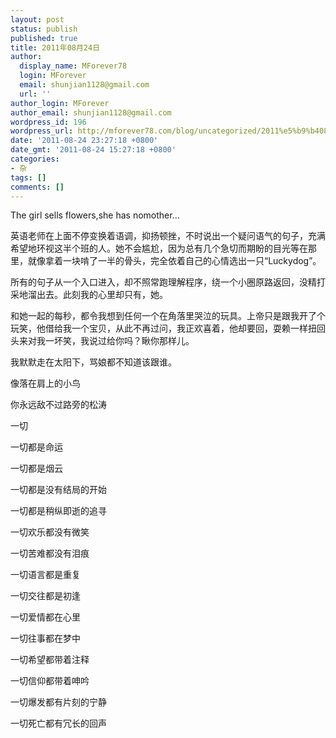 ```yaml
---
layout: post
status: publish
published: true
title: 2011年08月24日
author:
  display_name: MForever78
  login: MForever
  email: shunjian1128@gmail.com
  url: ''
author_login: MForever
author_email: shunjian1128@gmail.com
wordpress_id: 196
wordpress_url: http://mforever78.com/blog/uncategorized/2011%e5%b9%b408%e6%9c%8824%e6%97%a5-3/
date: '2011-08-24 23:27:18 +0800'
date_gmt: '2011-08-24 15:27:18 +0800'
categories:
- 杂
tags: []
comments: []
---
```


<p>The girl sells flowers,she has nomother...</P>
<p>英语老师在上面不停变换着语调，抑扬顿挫，不时说出一个疑问语气的句子，充满希望地环视这半个班的人。她不会尴尬，因为总有几个急切而期盼的目光等在那里，就像拿着一块啃了一半的骨头，完全依着自己的心情选出一只“Luckydog”。</P>
<p>所有的句子从一个入口进入，却不照常跑理解程序，绕一个小圈原路返回，没精打采地溜出去。此刻我的心里却只有，她。</P>
<p>和她一起的每秒，都令我想到任何一个在角落里哭泣的玩具。上帝只是跟我开了个玩笑，他借给我一个宝贝，从此不再过问，我正欢喜着，他却要回，耍赖一样扭回头来对我一坏笑，我说过给你吗？瞅你那样儿。</P>
<p>我默默走在太阳下，骂娘都不知道该跟谁。</P>
<p>像落在肩上的小鸟</P>
<p>你永远敌不过路旁的松涛</P>
<p>一切</P>
<p>一切都是命运</P>
<p>一切都是烟云</P>
<p>一切都是没有结局的开始</P>
<p>一切都是稍纵即逝的追寻</P>
<p>一切欢乐都没有微笑</P>
<p>一切苦难都没有泪痕</P>
<p>一切语言都是重复</P>
<p>一切交往都是初逢</P>
<p>一切爱情都在心里</P>
<p>一切往事都在梦中</P>
<p>一切希望都带着注释</P>
<p>一切信仰都带着呻吟</P>
<p>一切爆发都有片刻的宁静</P>
<p>一切死亡都有冗长的回声</P>